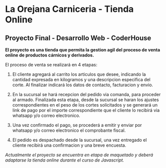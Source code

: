 # La Orejana Carniceria - Tienda Online
## Proyecto Final - Desarrollo Web - CoderHouse

**El proyecto es una tienda que permita la gestion agil del proceso de venta online de productos cárnicos y derivados.**

El proceso de venta se realizará en 4 etapas:

1. El cliente agregará al carrito los articulos que desee, indicando la cantidad expresada en kilogramos y una descripcion especifica del corte. Al finalizar indicará los datos de contacto, facturacion y envio.

2. En la sucursal se hará recepcion del pedido via comanda, para proceder al armado. Finalizada esta etapa, desde la sucursal se haran los ajustes correspondientes en el peso de los cortes solicitados y se generará un link de pago por el importe correspondiente que el cliente lo recibirá via whatsapp y/o correo electronico.

3. Una vez confirmado el pago, se procederá a emitir y enviar por whatsapp y/o correo electronico el comprobante fiscal.

4. El pedido es despachado desde la sucursal, una vez entregado el cliente recibirá una confirmacion y una breve encuesta.

*Actualmente el proyecto se encuentra en etapa de maquetado y deberá adaptarse la tienda online durante el curso de Javascript.*
